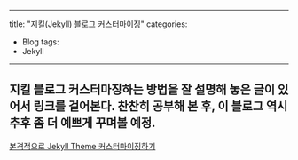 
---
title: "지킬(Jekyll) 블로그 커스터마이징"
categories:
  - Blog
tags:
  - Jekyll
---


## 지킬 블로그 커스터마징하는 방법을 잘 설명해 놓은 글이 있어서 링크를 걸어본다. 찬찬히 공부해 본 후, 이 블로그 역시 추후 좀 더 예쁘게 꾸며볼 예정.


[본격적으로 Jekyll Theme 커스터마이징하기](http://jihyeleee.com/blog/third-designer-can-make-jekyll-blog)
